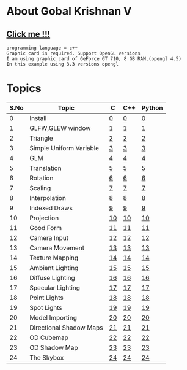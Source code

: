 # About Gobal Krishnan V
## [Click me !!!](https://engineer-ece.github.io/Home/)


```
programming language = c++
Graphic card is required. Support OpenGL versions 
I am using graphic card of GeForce GT 710, 8 GB RAM,(opengl 4.5)
In this example using 3.3 versions opengl
```
# Topics 
 
 | S.No | Topic | C   | C++ | Python |
 | ---  | ---  | --- | --- | ---    |
 | 0  | Install                  | [0](Graphics/0.install/readme.md)  | [0](Graphics/0.install/readme.md) | [0](Graphics/0.install/readmepy.md) | 
 | 1  | GLFW,GLEW window         | [1]()                              | [1](Graphics/1.%20Create%20Window/main.cpp) | [1](Graphics/1.%20Create%20Window/main.py) | 
 | 2  | Triangle                 | [2]()                              | [2](Graphics/2.%20Triangle/main.cpp) | [2](Graphics/2.%20Triangle/main.py) | 
 | 3  | Simple Uniform Variable  | [3]()                              | [3](Graphics/3.%20Simple%20Uniform%20Variable/main.cpp) | [3](Graphics/3.%20Simple%20Uniform%20Variable/main.py) |  
 | 4  | GLM                      | [4]()  | [4]() | [4]() |  
 | 5  | Translation              | [5]()  | [5]() | [5]() | 
 | 6  | Rotation                 | [6]()  | [6]() | [6]() | 
 | 7  | Scaling                  | [7]()  | [7]() | [7]() | 
 | 8  | Interpolation            | [8]()  | [8]() | [8]() | 
 | 9  | Indexed Draws            | [9]()  | [9]() | [9]() |  
 |10  | Projection               | [10]() | [10]()| [10]()| 
 |11  | Good Form                | [11]() | [11]()| [11]()| 
 |12  | Camera Input             | [12]() | [12]()| [12]()| 
 |13  | Camera Movement          | [13]() | [13]()| [13]()| 
 |14  | Texture Mapping          | [14]() | [14]()| [14]()| 
 |15  | Ambient Lighting         | [15]() | [15]()| [15]()| 
 |16  | Diffuse Lighting         | [16]() | [16]()| [16]()| 
 |17  | Specular Lighting        | [17]() | [17]()| [17]()| 
 |18  | Point Lights             | [18]() | [18]()| [18]()| 
 |19  | Spot Lights              | [19]() | [19]()| [19]()| 
 |20  | Model Importing          | [20]() | [20]()| [20]()| 
 |21  | Directional Shadow Maps  | [21]() | [21]()| [21]()| 
 |22  | OD Cubemap               | [22]() | [22]()| [22]()| 
 |23  | OD Shadow Map            | [23]() | [23]()| [23]()| 
 |24  | The Skybox               | [24]() | [24]()| [24]()| 
